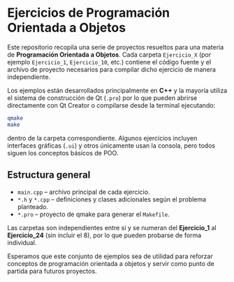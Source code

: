 # Ejercicios de Programación Orientada a Objetos

Este repositorio recopila una serie de proyectos resueltos para una materia de **Programación Orientada a Objetos**. Cada carpeta `Ejercicio_X` (por ejemplo `Ejercicio_1`, `Ejercicio_10`, etc.) contiene el código fuente y el archivo de proyecto necesarios para compilar dicho ejercicio de manera independiente.

Los ejemplos están desarrollados principalmente en **C++** y la mayoría utiliza el sistema de construcción de Qt (`.pro`) por lo que pueden abrirse directamente con Qt Creator o compilarse desde la terminal ejecutando:

```bash
qmake
make
```

dentro de la carpeta correspondiente. Algunos ejercicios incluyen interfaces gráficas (`.ui`) y otros únicamente usan la consola, pero todos siguen los conceptos básicos de POO.

## Estructura general

- `main.cpp` – archivo principal de cada ejercicio.
- `*.h` y `*.cpp` – definiciones y clases adicionales según el problema planteado.
- `*.pro` – proyecto de qmake para generar el `Makefile`.

Las carpetas son independientes entre sí y se numeran del **Ejercicio_1** al **Ejercicio_24** (sin incluir el 8), por lo que pueden probarse de forma individual.

Esperamos que este conjunto de ejemplos sea de utilidad para reforzar conceptos de programación orientada a objetos y servir como punto de partida para futuros proyectos.
